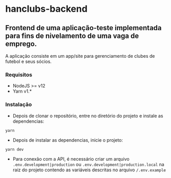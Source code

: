 # hanclubs-backend
## Frontend de uma aplicação-teste implementada para fins de nivelamento de uma vaga de emprego.
A aplicação consiste em um app/site para gerenciamento de clubes de futebol e seus sócios. 

### Requisitos
* NodeJS >= v12
* Yarn v1.*

### Instalação
* Depois de clonar o repositório, entre no diretório do projeto e instale as dependencias:
```
yarn
```

* Depois de instalar as dependencias, inicie o projeto:
```
yarn dev
```
* Para conexão com a API, é necessário criar um arquivo <code>.env.development|production</code> ou <code>.env.development|production.local</code> na raiz do projeto contendo as variáveis descritas no arquivo <code>/.env.example</code>